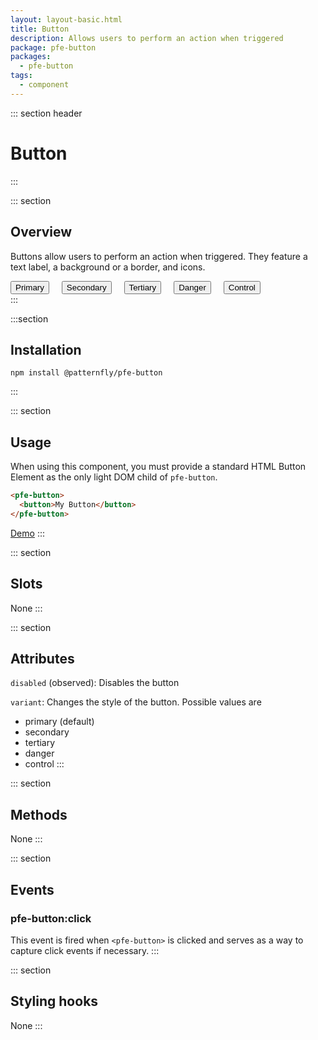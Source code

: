 ```yaml
---
layout: layout-basic.html
title: Button
description: Allows users to perform an action when triggered
package: pfe-button
packages:
  - pfe-button
tags:
  - component
---
```


<style>
.overview-buttons pfe-button {
  margin-right: 16px;
  margin-bottom: 16px;
}
</style>

::: section header
# Button
:::

::: section
## Overview 
Buttons allow users to perform an action when triggered. They feature a text label, a background or a border, and icons.

<div class="overview-buttons">
  <pfe-button>
    <button>Primary</button>
  </pfe-button>
  <pfe-button variant="secondary">
    <button>Secondary</button>
  </pfe-button>
  <pfe-button variant="tertiary">
    <button>Tertiary</button>
  </pfe-button>
  <pfe-button variant="danger">
    <button>Danger</button>
  </pfe-button>
  <pfe-button variant="control">
    <button>Control</button>
  </pfe-button>
</div>
:::

:::section
## Installation
```shell
npm install @patternfly/pfe-button
```
:::

::: section
## Usage

When using this component, you must provide a standard HTML Button Element as the only light DOM child of `pfe-button`.
```html
<pfe-button>
  <button>My Button</button>
</pfe-button>
```


<pfe-cta><a href="../../elements/{{ package }}/demo">Demo</a></pfe-cta>
:::

::: section
## Slots
None
:::

::: section
## Attributes
`disabled` (observed): Disables the button

`variant`: Changes the style of the button. Possible values are
- primary (default)
- secondary
- tertiary
- danger
- control
:::

::: section
## Methods
None
:::

::: section
## Events
### pfe-button:click
This event is fired when `<pfe-button>` is clicked and serves as a way to
capture click events if necessary.
:::

::: section
## Styling hooks
None
:::